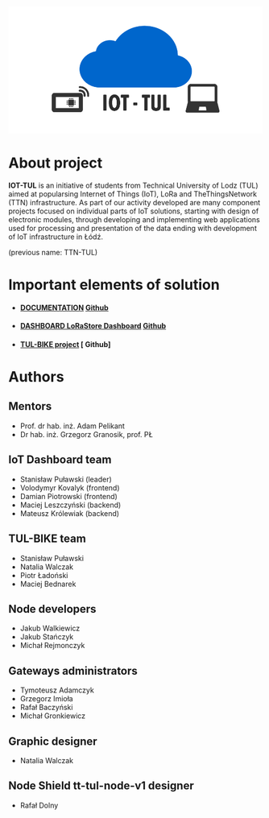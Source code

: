 ![Logo](img/logo.png)

# About project

**IOT-TUL** is an initiative of students from Technical University of Lodz (TUL) aimed at popularsing Internet of Things (IoT), LoRa and TheThingsNetwork (TTN) infrastructure. As part of our activity developed are many component projects focused on individual parts of IoT solutions, starting with design of electronic modules, through developing and implementing web applications used for processing and presentation of the data ending with development of IoT infrastructure in Łódź.


(previous name: TTN-TUL)

# Important elements of solution

* #### [DOCUMENTATION](https://iot-tul.readthedocs.io/en/latest/) [  Github](https://github.com/sosnus/iot-tul) 
* #### [DASHBOARD LoRaStore Dashboard](https://sosnus.github.io/iot-tul/Charts.html) [Github](https://github.com/sosnus/iot-tul)
* #### [TUL-BIKE project]([https://iot-tul.readthedocs.io/en/latest/](https://iot-tul.readthedocs.io/en/latest/Projects/TUL-BIKE/)) [  Github]

# Authors

## Mentors

* Prof. dr hab. inż. Adam Pelikant
* Dr hab. inż. Grzegorz Granosik, prof. PŁ

## IoT Dashboard team

* Stanisław Puławski (leader)
* Volodymyr Kovalyk (frontend)
* Damian Piotrowski (frontend)
* Maciej Leszczyński (backend)
* Mateusz Królewiak (backend)

## TUL-BIKE team

* Stanisław Puławski
* Natalia Walczak
* Piotr Ładoński
* Maciej Bednarek

## Node developers

* Jakub Walkiewicz
* Jakub Stańczyk
* Michał Rejmonczyk

## Gateways administrators

* Tymoteusz Adamczyk
* Grzegorz Imioła
* Rafał Baczyński
* Michał Gronkiewicz

## Graphic designer

* Natalia Walczak

## Node Shield tt-tul-node-v1 designer

* Rafał Dolny



